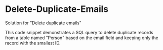 # Delete-Duplicate-Emails
Solution for "Delete duplicate emails"

This code snippet demonstrates a SQL query to delete duplicate records from a table named "Person" based on the email field and keeping only the record with the smallest ID.

